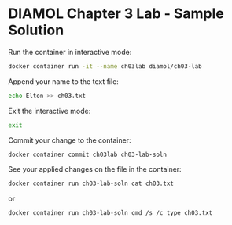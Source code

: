 # DIAMOL Chapter 3 Lab - Sample Solution

Run the container in interactive mode:
```bash
docker container run -it --name ch03lab diamol/ch03-lab
```
Append your name to the text file:
```bash
echo Elton >> ch03.txt 
```
Exit the interactive mode:
```bash
exit
```
Commit your change to the container:
```bash
docker container commit ch03lab ch03-lab-soln
```
See your applied changes on the file in the container:
```bash
docker container run ch03-lab-soln cat ch03.txt
```
or
```bash
docker container run ch03-lab-soln cmd /s /c type ch03.txt
```
